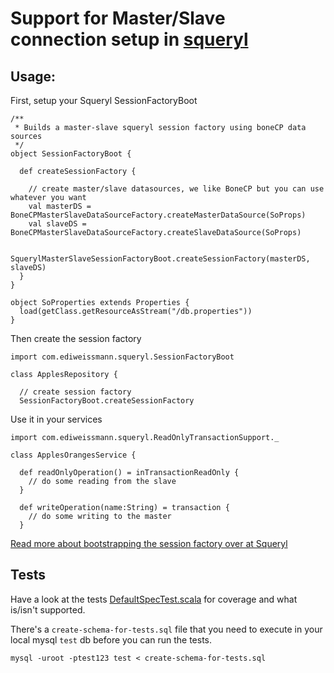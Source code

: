 Support for Master/Slave connection setup in [squeryl](http://squeryl.org)
===========================================================================

Usage:
------

First, setup your Squeryl SessionFactoryBoot

    /**
     * Builds a master-slave squeryl session factory using boneCP data sources
     */
    object SessionFactoryBoot {

      def createSessionFactory {

        // create master/slave datasources, we like BoneCP but you can use whatever you want
        val masterDS = BoneCPMasterSlaveDataSourceFactory.createMasterDataSource(SoProps)
        val slaveDS = BoneCPMasterSlaveDataSourceFactory.createSlaveDataSource(SoProps)

        SquerylMasterSlaveSessionFactoryBoot.createSessionFactory(masterDS, slaveDS)
      }
    }

    object SoProperties extends Properties {
      load(getClass.getResourceAsStream("/db.properties"))
    }

Then create the session factory

    import com.ediweissmann.squeryl.SessionFactoryBoot

    class ApplesRepository {

      // create session factory
      SessionFactoryBoot.createSessionFactory

Use it in your services

    import com.ediweissmann.squeryl.ReadOnlyTransactionSupport._

    class ApplesOrangesService {

      def readOnlyOperation() = inTransactionReadOnly {
        // do some reading from the slave
      }

      def writeOperation(name:String) = transaction {
        // do some writing to the master
      }

[Read more about bootstrapping the session factory over at Squeryl](http://squeryl.org/sessions-and-tx.html)

Tests
------

Have a look at the tests [DefaultSpecTest.scala](http://github.com/ediweissmann/squeryl-master-slave/blob/master/src/test/scala/com/ediweissmann/squeryl/DefaultSpecTest.scala) for coverage and what is/isn't supported.

There's a <code>create-schema-for-tests.sql</code> file that you need to execute in your local mysql <code>test</code> db before you can run the tests.

    mysql -uroot -ptest123 test < create-schema-for-tests.sql



